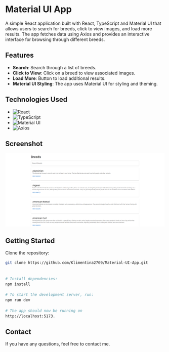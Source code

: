 # Material UI App

A simple React application built with React, TypeScript and Material UI that allows users to search for breeds, click to view images, and load more results. The app fetches data using Axios and provides an interactive interface for browsing through different breeds.

## Features

- **Search**: Search through a list of breeds.
- **Click to View**: Click on a breed to view associated images.
- **Load More**: Button to load additional results.
- **Material UI Styling**: The app uses Material UI for styling and theming.

## Technologies Used

- ![React](https://img.shields.io/badge/React-61DAFB?style=for-the-badge&logo=react&logoColor=white)
- ![TypeScript](https://img.shields.io/badge/TypeScript-blue?style=for-the-badge&logo=typescript&logoColor=white)
- ![Material UI](https://img.shields.io/badge/Material-007FFF?style=for-the-badge&logo=mui&logoColor=white)
- ![Axios](https://img.shields.io/badge/Axios-5A29E4?style=for-the-badge)

## Screenshot

![Breed Screenshot](public/breed.png)

## Getting Started

Clone the repository:

```bash
git clone https://github.com/Klimentina2709/Material-UI-App.git


# Install dependencies:
npm install

# To start the development server, run:
npm run dev

# The app should now be running on
http://localhost:5173.

```

## Contact

If you have any questions, feel free to contact me.
